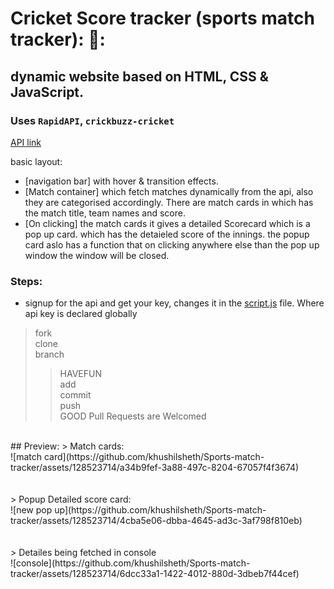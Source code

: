 # **Cricket Score tracker (sports match tracker):** 🏏: <br>
## dynamic website based on HTML, CSS & JavaScript.<br> 

### Uses `RapidAPI`, `crickbuzz-cricket`
[API link](https://rapidapi.com/cricketapilive/api/cricbuzz-cricket) <br>

basic layout:<br>  
* [navigation bar] with hover & transition effects.<br>
* [Match container] which fetch matches dynamically from the api, also they are categorised accordingly. There are match cards in which has the match title, team names and score.<br>
* [On clicking] the match cards it gives a detailed Scorecard which is a pop up card. which has the detaieled score of the innings. the popup card aslo has a function that on clicking anywhere else than the pop up window the window will be closed. <br>
### Steps:
* signup for the api and get your key, changes it in the [script.js](https://github.com/khushilsheth/Sports-match-tracker/blob/main/script.js) file. Where api key is declared globally <br>
  
> fork <br>
> clone <br>
> branch <br>
>>HAVEFUN <br>
> add <br>
>commit <br>
>push <br>
>>GOOD Pull Requests are Welcomed <br>
<br>
## Preview:
> Match cards: <br>
![match card](https://github.com/khushilsheth/Sports-match-tracker/assets/128523714/a34b9fef-3a88-497c-8204-67057f4f3674) <br>
<br>
<br>
> Popup Detailed score card: <br>
![new pop up](https://github.com/khushilsheth/Sports-match-tracker/assets/128523714/4cba5e06-dbba-4645-ad3c-3af798f810eb) <br>
<br>
<br>
> Detailes being fetched in console <br>
![console](https://github.com/khushilsheth/Sports-match-tracker/assets/128523714/6dcc33a1-1422-4012-880d-3dbeb7f44cef)

